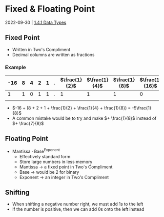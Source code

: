# Fixed & Floating Point
2022-09-30 | [1.4.1 Data Types](1.4.1%20Data%20Types.md)

## Fixed Point
- Written in Two's Compliment
- Decimal columns are written as fractions

### Example
| -16 | 8   | 4   | 2   | 1   | .   | $\frac{1}{2}$ | $\frac{1}{4}$ | $\frac{1}{8}$ | $\frac{1}{16}$ |
| --- | --- | --- | --- | --- | --- | ------------- | ------------- | ------------- | -------------- |
| 1   | 1   | 0   | 1   | 1   | .   | 1             | 1             | 1             | 0              |
|     |     |     |     |     |     |               |               |               |                |
- $-16 + (8 + 2 + 1 + \frac{1}{2} + \frac{1}{4} + \frac{1}{8}) = -5\frac{1}{8}$
- A common mistake would be to try and make $+ \frac{1}{8}$ instead of $+ \frac{7}{8}$

## Floating Point
- $\text{Mantissa} \cdot \text{Base}^{\text{Exponent}}$
	- Effectively standard form
	- Store large numbers in less memory
	- Mantissa -> a fixed point in Two's Compliment
	- Base -> would be 2 for binary
	- Exponent -> an integer in Two's Compliment

## Shifting
- When shifting a negative number right, we must add 1s to the left
- If the number is positive, then we can add 0s onto the left instead
